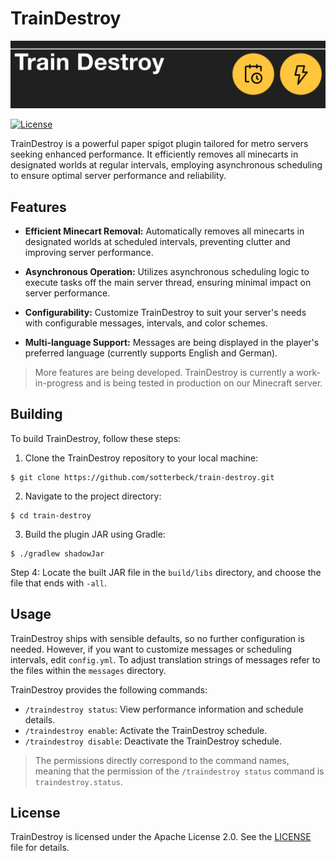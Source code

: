 # TrainDestroy

![Train destroy logo](docs/train-destroy-banner.png)

[![License](https://img.shields.io/badge/License-Apache_2.0-blue.svg)](https://opensource.org/licenses/Apache-2.0)

TrainDestroy is a powerful paper spigot plugin tailored for metro servers seeking enhanced performance. It efficiently
removes all minecarts in designated worlds at regular intervals, employing asynchronous scheduling to ensure optimal
server performance and reliability.

## Features

- **Efficient Minecart Removal:** Automatically removes all minecarts in designated worlds at scheduled intervals,
  preventing clutter and improving server performance.

- **Asynchronous Operation:** Utilizes asynchronous scheduling logic to execute tasks off the main server thread,
  ensuring minimal impact on server performance.

- **Configurability:** Customize TrainDestroy to suit your server's needs with configurable messages, intervals, and
  color schemes.

- **Multi-language Support:** Messages are being displayed in the player's preferred language (currently supports
  English and German).

> More features are being developed. TrainDestroy is currently a work-in-progress and is being tested in production on
> our Minecraft server.

## Building

To build TrainDestroy, follow these steps:

1. Clone the TrainDestroy repository to your local machine:

```
$ git clone https://github.com/sotterbeck/train-destroy.git
```

2. Navigate to the project directory:

```
$ cd train-destroy
```

3. Build the plugin JAR using Gradle:

```
$ ./gradlew shadowJar
```

Step 4: Locate the built JAR file in the `build/libs` directory, and choose the file that ends with `-all`.

## Usage

TrainDestroy ships with sensible defaults, so no further configuration is needed. However, if you want to customize
messages or scheduling intervals, edit `config.yml`. To adjust translation strings of messages refer to the files within
the `messages` directory.

TrainDestroy provides the following commands:

- `/traindestroy status`: View performance information and schedule details.
- `/traindestroy enable`: Activate the TrainDestroy schedule.
- `/traindestroy disable`: Deactivate the TrainDestroy schedule.

> The permissions directly correspond to the command names, meaning that the permission of the `/traindestroy status`
> command is `traindestroy.status`.

## License

TrainDestroy is licensed under the Apache License 2.0. See the [LICENSE](LICENSE) file for details.